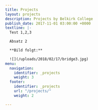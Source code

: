 ```yaml
---
title: Projects
layout: projects
description: Projects by Belkirk College
publish_date: 2017-11-01 03:00:00 +0000
textline: |-
  Test 1,2,3

  Absatz 2

  **Bild folgt:**

  ![](/uploads/2018/02/17/bridge3.jpg)
menu:
  navigation:
    identifier: _projects
    weight: 3
  footer:
    identifier: _projects
    url: "/projects/"
    weight: 2

---
```

